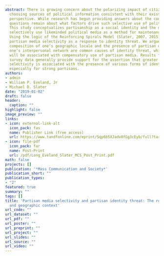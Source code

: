 ```yaml
---
abstract: There is growing concern about the polarizing impact of citizens primarily
  choosing sources of political information consistent with their existing partisan
  perspective. While research has begun providing answers about the consequences,
  questions remain about what factors drive such selective use of political media.
  This study conceptualizes partisanship as a social identity and the decision to
  selectively use likeminded political media as a method for maintenance of that identity.
  Using the logic of the Reinforcing Spirals Model (Slater, 2007, 2015), we investigated
  partisan media selectivity as a response to identity threat. We argue the partisan
  composition of one’s geographic locale and the presence of partisan difference in
  one’s interpersonal network are common causes of identity threat, which we predict
  will be associated with compensatory use of partisan media. Results from national
  survey data generally provide support for the assertion that greater partisan media
  selectivity is associated with the presence of various forms of identity threat,
  especially for strong partisans.
authors:
- admin
- William P. Eveland, Jr
- Michael D. Slater
date: "2019-01-02"
draft: false
header:
  caption: ""
highlight: false
image_preview: ""
links:
- icon: external-link-alt
  icon_pack: fas
  name: Publisher Link (free access)
  url: https://www.tandfonline.com/eprint/Sqp6b5XJadv8fGg3cEyb/full?target=10.1080/15205436.2018.1504302
- icon: file-pdf
  icon_pack: far
  name: Post-Print
  url: /pdf/Long_Eveland_Slater_MCS_Post_Print.pdf
math: false
projects: []
publication: '*Mass Communication and Society*'
publication_short: ""
publication_types:
- "2"
featured: true
summary: ""
tags: []
title: 'Partisan media selectivity and partisan identity threat: The role of social
  and geographic context'
url_code: ""
url_dataset: ""
url_pdf: ""
url_poster: ""
url_preprint: ""
url_project: ""
url_slides: ""
url_source: ""
url_video: ""
---
```

